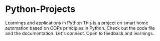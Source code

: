 # Python-Projects
Learnings and applications in Python
This is a project on smart home automation based on OOPs principles in Python. Check out the code file and the documentation.
Let's connect. Open to feedback and learnings. 
